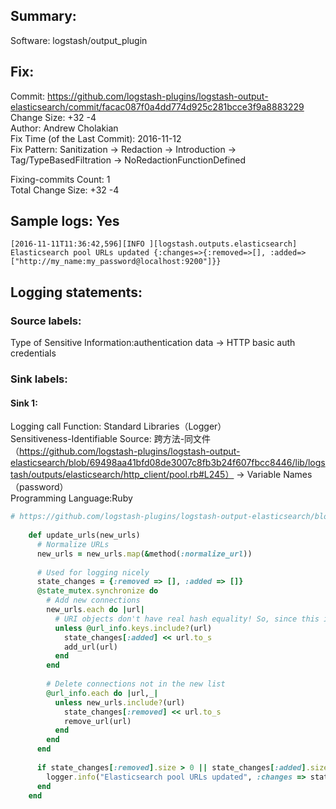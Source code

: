 ## Summary:  
Software: logstash/output_plugin  
## Fix:  
Commit: https://github.com/logstash-plugins/logstash-output-elasticsearch/commit/facac087f0a4dd774d925c281bcce3f9a8883229  
Change Size: +32 -4  
Author: Andrew Cholakian  
Fix Time (of the Last Commit): 2016-11-12  
Fix Pattern: Sanitization -> Redaction -> Introduction -> Tag/TypeBasedFiltration -> NoRedactionFunctionDefined	  
  
Fixing-commits Count: 1  
Total Change Size: +32 -4  
## Sample logs: Yes  
```  
[2016-11-11T11:36:42,596][INFO ][logstash.outputs.elasticsearch] Elasticsearch pool URLs updated {:changes=>{:removed=>[], :added=>["http://my_name:my_password@localhost:9200"]}}  
```  
## Logging statements:  
### Source labels:  
Type of Sensitive Information:authentication data -> HTTP basic auth credentials  
### Sink labels:  
#### Sink 1:  
Logging call Function:  Standard Libraries（Logger）  
Sensitiveness-Identifiable Source:  跨方法-同文件（https://github.com/logstash-plugins/logstash-output-elasticsearch/blob/69498aa41bfd08de3007c8fb3b24f607fbcc8446/lib/logstash/outputs/elasticsearch/http_client/pool.rb#L245） -> Variable Names（password）  
Programming Language:Ruby  
```ruby  
# https://github.com/logstash-plugins/logstash-output-elasticsearch/blob/69498aa41bfd08de3007c8fb3b24f607fbcc8446/lib/logstash/outputs/elasticsearch/http_client/pool.rb#L253-L281  
  
    def update_urls(new_urls)  
      # Normalize URLs  
      new_urls = new_urls.map(&method(:normalize_url))  
  
      # Used for logging nicely  
      state_changes = {:removed => [], :added => []}  
      @state_mutex.synchronize do  
        # Add new connections  
        new_urls.each do |url|  
          # URI objects don't have real hash equality! So, since this isn't perf sensitive we do a linear scan  
          unless @url_info.keys.include?(url)  
            state_changes[:added] << url.to_s  
            add_url(url)  
          end  
        end  
  
        # Delete connections not in the new list  
        @url_info.each do |url,_|  
          unless new_urls.include?(url)  
            state_changes[:removed] << url.to_s  
            remove_url(url)  
          end  
        end  
      end  
  
      if state_changes[:removed].size > 0 || state_changes[:added].size > 0  
        logger.info("Elasticsearch pool URLs updated", :changes => state_changes) # HERE IS THE SINK 1  
      end  
    end  
```  
